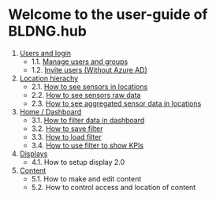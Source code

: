 # Welcome to the user-guide of BLDNG.hub

1. [Users and login](https://github.com/bldng-ai/user-guide/tree/main/users-and-login/)
    - 1.1. [Manage users and groups](https://github.com/bldng-ai/user-guide/blob/main/users-and-login/manage-users.md)
    - 1.2. [Invite users (Without Azure AD)](https://github.com/bldng-ai/user-guide/blob/main/users-and-login/invite-users.md)  
2. [Location hierachy](https://github.com/bldng-ai/user-guide/tree/main/building/)
    - 2.1. [How to see sensors in locations](https://github.com/bldng-ai/user-guide/blob/main/building/sensors.md)
    - 2.2. [How to see sensors raw data](https://github.com/bldng-ai/user-guide/blob/main/building/raw-data.md)
    - 2.3. [How to see aggregated sensor data in locations](https://github.com/bldng-ai/user-guide/blob/main/building/dashboard.md)
3. [Home / Dashboard](https://github.com/bldng-ai/user-guide/tree/main/home/)
    - 3.1. [How to filter data in dashboard](https://github.com/bldng-ai/user-guide/blob/main/home/filters.md)
    - 3.2. [How to save filter](https://github.com/bldng-ai/user-guide/blob/main/home/save-filter.md)
    - 3.3. [How to load filter](https://github.com/bldng-ai/user-guide/blob/main/home/load-filter.md)
    - 3.4. [How to use filter to show KPIs](https://github.com/bldng-ai/user-guide/blob/main/home/locations-kpi.md)
4. [Displays](https://github.com/bldng-ai/user-guide/tree/main/displays/)
    - 4.1. How to setup display 2.0
5. [Content](https://github.com/bldng-ai/user-guide/tree/main/content/)
    - 5.1. How to make and edit content
    - 5.2. How to control access and location of content